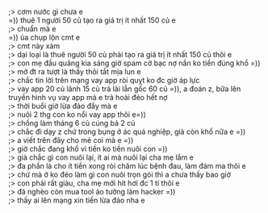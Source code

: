 ;> cơm nước gì chưa e<br>
=)) thuê 1 người 50 củ tạo ra giá trị ít nhất 150 củ e<br>
;> chuẩn mà e<br>
=)) ủa chụp lộn cmt e<br>
;> cmt này xàm <br>
;> dại loại là thuê người 50 củ phải tạo ra giá trị ít nhất 150 củ thôi e<br>
;> con mẹ đầu quăng kia sáng giờ spam cờ bạc nợ nần ko tiền đúng khổ =))<br>
;> mở đt ra tượt là thấy thôi tắt mịa lun e<br>
;> chắc tin lời trên mạng vay app ròi quỵt ko đc giờ áp lực<br>
;> vay app 20 củ lãnh 15 củ trả lãi lẫn gốc 60 củ =)), a đoán z, bữa lên truyền hình vụ vay app mà e trả hoài đéo hết nợ<br>
;> thời buổi giờ lừa đảo đầy mà e<br>
;> nuôi 2 thg con ko nổi vay app thôi e=))<br>
;> chồng làm tháng 6 củ cúng bả 2 củ<br>
;> chắc đi dạy z chứ trong bụng ở ác quá nghiệp, già còn khổ nữa e =))<br>
;> a viết trên đây cho mẻ coi mà e =))<br>
;> giờ chắc đang khổ vì tiền ko tiền nuôi con =))<br>
;> già chắc gì con nuôi lại, ít ai mà nuôi lại cha mẹ lắm e<br>
;> đa phần là cho ít tiền xong ròi chăm lúc bệnh đau, làm đám ma thôi e<br>
;> chứ mà ở ko đéo làm gì con nuôi trọn gói thì a chưa thấy bao giờ<br>
;> con phải rất giàu, cha mẹ mới hít hơi đc 1 tí thôi e<br>
;> đã nghèo còn mua tool ảo tưởng làm hacker =))<br>
;> thấy ai lên mạng xin tiền lừa đảo nha e
